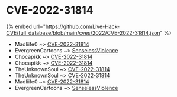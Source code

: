 # CVE-2022-31814
{% embed url="https://github.com/Live-Hack-CVE/full_database/blob/main/cves/2022/CVE-2022-31814.json" %}

* Madliife0 ~> [CVE-2022-31814](https://www.alice-snow.ru/2022/database/cve-2022-31814/cve-2022-31814-madliife0)
* EvergreenCartoons ~> [SenselessViolence](https://www.alice-snow.ru/2022/database/cve-2022-31814/senselessviolence-evergreencartoons)
* Chocapikk ~> [CVE-2022-31814](https://www.alice-snow.ru/2022/database/cve-2022-31814/cve-2022-31814-chocapikk)
* Chocapikk ~> [CVE-2022-31814](https://www.alice-snow.ru/2022/database/cve-2022-31814/cve-2022-31814-chocapikk)
* TheUnknownSoul ~> [CVE-2022-31814](https://www.alice-snow.ru/2022/database/cve-2022-31814/cve-2022-31814-theunknownsoul)
* TheUnknownSoul ~> [CVE-2022-31814](https://www.alice-snow.ru/2022/database/cve-2022-31814/cve-2022-31814-theunknownsoul)
* Madliife0 ~> [CVE-2022-31814](https://www.alice-snow.ru/2022/database/cve-2022-31814/cve-2022-31814-madliife0)
* EvergreenCartoons ~> [SenselessViolence](https://www.alice-snow.ru/2022/database/cve-2022-31814/senselessviolence-evergreencartoons)